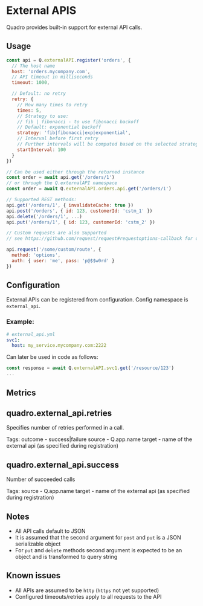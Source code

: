 # External APIS

Quadro provides built-in support for external API calls.

## Usage

```js
const api = Q.externalAPI.register('orders', {
  // The host name
  host: 'orders.mycompany.com',
  // API timeout in milliseconds
  timeout: 1000,

  // Default: no retry
  retry: {
    // How many times to retry
    times: 5,
    // Strategy to use:
    // fib | fibonacci - to use fibonacci backoff
    // Default: exponential backoff
    strategy: 'fib|fibonacci|exp|exponential',
    // Interval before first retry
    // Further intervals will be computed based on the selected strategy
    startInterval: 100
  }
})

// Can be used either through the returned instance
const order = await api.get('/orders/1')
// or through the Q.externalAPI namespace
const order = await Q.externalAPI.orders.api.get('/orders/1')

// Supported REST methods:
api.get('/orders/1', { invalidateCache: true })
api.post('/orders', { id: 123, customerId: 'cstm_1' })
api.delete('/orders/1', ...)
api.put('/orders/1', { id: 123, customerId: 'cstm_2' })

// Custom requests are also Supported
// see https://github.com/request/request#requestoptions-callback for options

api.request('/some/custom/route', {
  method: 'options',
  auth: { user: 'me', pass: 'p@$$w0rd' }
})
```

## Configuration

External APIs can be registered from configuration.
Config namespace is `external_api`.

### Example:

```yml
# external_api.yml
svc1:
  host: my_service.mycompany.com:2222
```

Can later be used in code as follows:

```js
const response = await Q.externalAPI.svc1.get('/resource/123')
...
```

## Metrics

## quadro.external_api.retries

Specifies number of retries performed in a call.

Tags:
  outcome - success|failure
  source - Q.app.name
  target - name of the external api (as specified during registration)

## quadro.external_api.success

Number of succeeded calls

Tags:
  source - Q.app.name
  target - name of the external api (as specified during registration)

## Notes

- All API calls default to JSON
- It is assumed that the second argument for `post` and `put` is a JSON serializable object
- For `put` and `delete` methods second argument is expected to be an object and is transformed to query string

## Known issues

- All APIs are assumed to be `http` (`https` not yet supported)
- Configured timeouts/retries apply to all requests to the API
